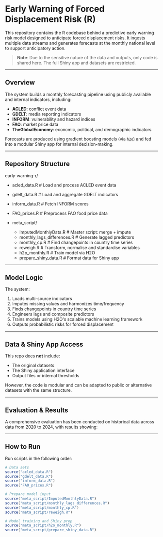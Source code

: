 # Early Warning of Forced Displacement Risk (R) 

This repository contains the R codebase behind a predictive early warning risk model designed to anticipate forced displacement risks. 
It ingests multiple data streams and generates forecasts at the monthly national level to support anticipatory action.

> **Note**: Due to the sensitive nature of the data and outputs, only code is shared here. The full Shiny app and datasets are restricted.

---

## Overview

The system builds a monthly forecasting pipeline using publicly available and internal indicators, including:

- **ACLED**: conflict event data
- **GDELT**: media reporting indicators
- **INFORM**: vulnerability and hazard indices
- **FAO**: market price data
- **TheGlobalEconomy**: economic, political, and demographic indicators 

Forecasts are produced using gradient boosting models (via `h2o`) and fed into a modular Shiny app for internal decision-making.

---

## Repository Structure
early-warning-r/
  - acled_data.R # Load and process ACLED event data
  - gdelt_data.R # Load and aggregate GDELT indicators
  - inform_data.R # Fetch INFORM scores
  - FAO_prices.R # Preprocess FAO food price data

  - meta_script/
      - ImputedMonthlyData.R # Master script: merge + impute
      - monthly_lags_differences.R # Generate lagged predictors
      - monthly_cp.R # Find changepoints in country time series
      - reweigh.R # Transform, normalise and standardise variables
      - h2o_monthly.R # Train model via H2O
      - prepare_shiny_data.R # Format data for Shiny app


---

## Model Logic

The system:
1. Loads multi-source indicators
2. Imputes missing values and harmonizes time/frequency
3. Finds changepoints in country time series 
4. Engineers lags and composite predictors
5. Trains models using H2O's scalable machine learning framework
6. Outputs probabilistic risks for forced displacement

---

## Data & Shiny App Access

This repo does **not** include:
- The original datasets
- The Shiny application interface
- Output files or internal thresholds

However, the code is modular and can be adapted to public or alternative datasets with the same structure.

---

## Evaluation & Results

A comprehensive evaluation has been conducted on historical data across data from 2020 to 2024, with results showing:

  
---

## How to Run
Run scripts in the following order:

```r
# Data sets
source("acled_data.R")
source("gdelt_data.R")
source("inform_data.R")
source("FAO_prices.R")

# Prepare model input
source("meta_script/ImputedMonthlyData.R")
source("meta_script/monthly_lags_differences.R")
source("meta_script/monthly_cp.R")
source("meta_script/reweigh.R")

# Model training and Shiny prep
source("meta_script/h2o_monthly.R")
source("meta_script/prepare_shiny_data.R")
```

